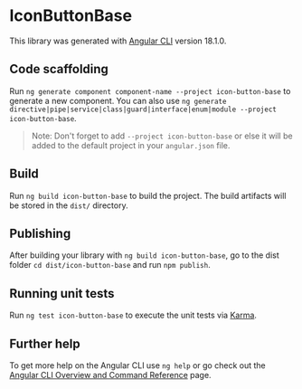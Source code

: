 # IconButtonBase

This library was generated with [Angular CLI](https://github.com/angular/angular-cli) version 18.1.0.

## Code scaffolding

Run `ng generate component component-name --project icon-button-base` to generate a new component. You can also use `ng generate directive|pipe|service|class|guard|interface|enum|module --project icon-button-base`.
> Note: Don't forget to add `--project icon-button-base` or else it will be added to the default project in your `angular.json` file. 

## Build

Run `ng build icon-button-base` to build the project. The build artifacts will be stored in the `dist/` directory.

## Publishing

After building your library with `ng build icon-button-base`, go to the dist folder `cd dist/icon-button-base` and run `npm publish`.

## Running unit tests

Run `ng test icon-button-base` to execute the unit tests via [Karma](https://karma-runner.github.io).

## Further help

To get more help on the Angular CLI use `ng help` or go check out the [Angular CLI Overview and Command Reference](https://angular.dev/tools/cli) page.
